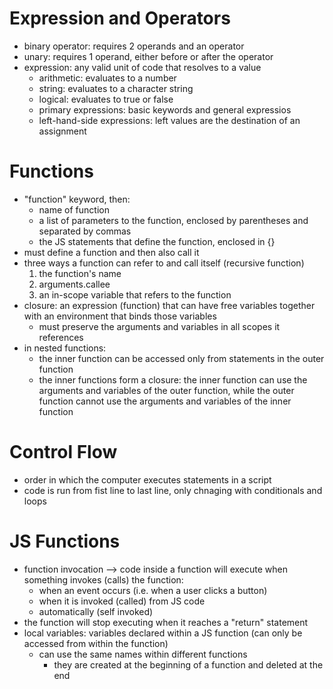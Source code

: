 # Expression and Operators
- binary operator: requires 2 operands and an operator
- unary: requires 1 operand, either before or after the operator
- expression: any valid unit of code that resolves to a value
    - arithmetic: evaluates to a number
    - string: evaluates to a character string
    - logical: evaluates to true or false
    - primary expressions: basic keywords and general expressios
    - left-hand-side expressions: left values are the destination of an assignment
# Functions 
- "function" keyword, then:
    - name of function
    - a list of parameters to the function, enclosed by parentheses and separated by commas
    - the JS statements that define the function, enclosed in {}
- must define a function and then also call it
- three ways a function can refer to and call itself (recursive function)
    1. the function's name
    2. arguments.callee
    3. an in-scope variable that refers to the function
- closure: an expression (function) that can have free variables together with an environment that binds those variables
    - must preserve the arguments and variables in all scopes it references
- in nested functions:
    - the inner function can be accessed only from statements in the outer function
    - the inner functions form a closure: the inner function can use the arguments and variables of the outer function, while the outer function cannot use the arguments and variables of the inner function
# Control Flow
- order in which the computer executes statements in a script
- code is run from fist line to last line, only chnaging with conditionals and loops
# JS Functions
- function invocation --> code inside a function will execute when something invokes (calls) the function:
    - when an event occurs (i.e. when a user clicks a button)
    - when it is invoked (called) from JS code
    - automatically (self invoked)
- the function will stop executing when it reaches a "return" statement
- local variables: variables declared within a JS function (can only be accessed from within the function)
    - can use the same names within different functions
        - they are created at the beginning of a function and deleted at the end
 